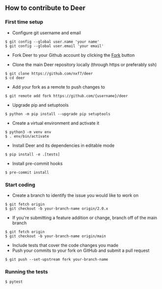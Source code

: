 ## How to contribute to Deer

### First time setup

* Configure git username and email
```
$ git config --global user.name 'your name'
$ git config --global user.email 'your email'
```

* Fork Deer to your Github account by clicking the [Fork](https://github.com/nxf7/deer/fork)
button

* Clone the main Deer repository locally (through https or preferably ssh)
```
$ git clone https://github.com/nxf7/deer
$ cd deer
```

* Add your fork as a remote to push changes to
```
$ git remote add fork https://github.com/{username}/deer
```

* Upgrade pip and setuptools
```
$ python -m pip install --upgrade pip setuptools
```

* Create a virtual environment and activate it
```
$ python3 -m venv env
$ . env/bin/activate
```

* Install Deer and its dependencies in editable mode
```
$ pip install -e .[tests]
```

* Install pre-commit hooks
```
$ pre-commit install
```

### Start coding
* Create a branch to identify the issue you would like to work on
```
$ git fetch origin
$ git checkout -b your-branch-name origin/2.0.x
```
* If you're submitting a feature addition or change, branch off of the main branch
```
$ git fetch origin
$ git checkout -b your-branch-name origin/main
```

* Include tests that cover the code changes you made
* Push your commits to your fork on GitHub and submit a pull request
```
$ git push --set-upstream fork your-branch-name
```

### Running the tests
```
$ pytest
```
